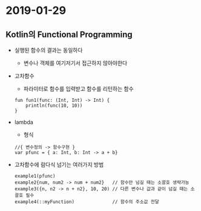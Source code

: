 # 2019-01-29

## Kotlin의 Functional Programming

* 실행된 함수의 결과는 동일하다
    - 변수나 객체를 여기저기서 접근하지 않아야한다
    
* 고차함수
    - 파라미터로 함수를 입력받고 함수를 리턴하는 함수
    ```
    fun fun1(func: (Int, Int) -> Int) {
        println(func(10, 10))
    }
    ```

* lambda
    - 형식
    ```
    //{ 변수정의 -> 함수구현 }
    var pfunc = { a: Int, b: Int -> a + b}
    ```

* 고차함수에 람다식 넘기는 여러가지 방법
    ```
    example1(pfunc)
    example2{num, num2 -> num + num2}   // 함수만 넘길 때는 소괄호 생략가능
    example3({n, n2 -> n + n2}, 10, 20) // 다른 변수나 값과 같이 넘길 때는 소괄호 필수
    example4(::myFunction)              // 함수의 주소값 전달
    ```